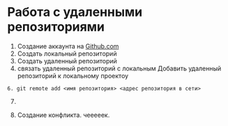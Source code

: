 # Работа с удаленными репозиториями

1. Создание аккаунта на [Github.com](github.com)
2. Создать локальный репозиторий
3. Создать удаленный репозиторий
4. связать удаленный репозиторий с локальным
Добавить удаленный репозиторий к локальному проектоу
```
6. git remote add <имя репозитория> <адрес репозитория в сети>
```
7. 

8. Создание конфликта. чееееек.